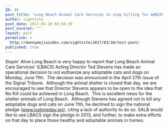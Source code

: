 ```yaml
---
ID: 88
post_title: 'Long Beach Animal Care Services to stop killing for &#8220;JUST ONE DAY&#8221;'
author: sightsite
post_date: 2017-03-10 04:56:39
post_excerpt: ""
layout: post
permalink: >
  http://dannymejiaindev.com/sightsite/2017/03/10/test-post/
published: true
---
```

Stayin' Alive Long Beach is very happy to report that Long Beach Animal Care Services' (LBACS) Acting Director Ted Stevens has made an operational decision to not euthanize any adoptable cats and dogs on Monday, June 11th.  The decision was announced in the April 27th issue of the Signal Tribune.  Although the animal shelter is closed that day, we are encouraged to see that Director Stevens appears to be open to the idea that No Kill could be achieved in Long Beach.  This is excellent news for the shelter animals of Long Beach.  Although Stevens has agreed not to kill any adoptable dogs and cats on June 11th, he declined to sign the national pledge (www.justoneday.ws), citing a lack of authority to do so. SALB would like to see LBACS sign the pledge in 2013, and further, to make extra efforts on that day to place those healthy and adoptable animals in homes.